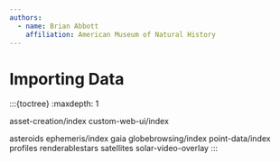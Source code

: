 ```yaml
---
authors:
  - name: Brian Abbott
    affiliation: American Museum of Natural History
---
```



# Importing Data





:::{toctree}
:maxdepth: 1

asset-creation/index
custom-web-ui/index

asteroids
ephemeris/index
gaia
globebrowsing/index
point-data/index
profiles
renderablestars
satellites
solar-video-overlay
:::
